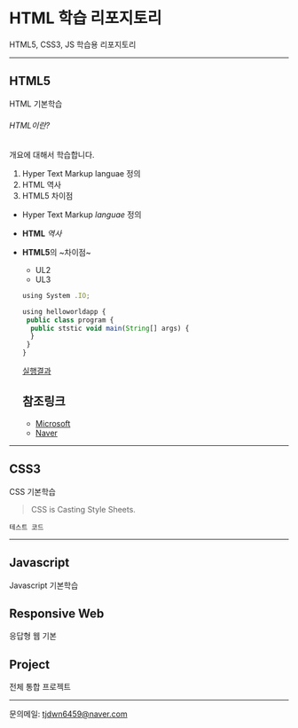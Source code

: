# HTML 학습 리포지토리
HTML5, CSS3, JS 학습용 리포지토리

--------------------------------


## HTML5
HTML 기본학습

###### HTML이란?
개요에 대해서 학습합니다.
1. Hyper Text Markup languae 정의
2. HTML 역사
3. HTML5 차이점

- Hyper Text Markup *languae* 정의
- __HTML__ _역사_
- **HTML5**의 ~차이점~
   + UL2
   + UL3
   
   ```javascript
   using System .IO;
   
   using helloworldapp {
    public class program {
     public ststic void main(String[] args) {
     }
    }
   }
   ```
   
   [실행결과](https://github.com/tjdwn6459/StudyHtml/blob/main/lef.images/img_20210126_160926_001.png "실행결과")
   
   
   참조링크
   --------
  - [Microsoft](http://www.microsoft.com)
  - [Naver](http://www.naver.com)
---------------------------------

## CSS3
CSS 기본학습

> CSS is Casting Style Sheets.

`테스트 코드`

----------------------------------

## Javascript
Javascript 기본학습

## Responsive Web
응답형 웹 기본 

## Project
전체 통합 프로젝트

------------------------------------
문의메일: <tjdwn6459@naver.com>

